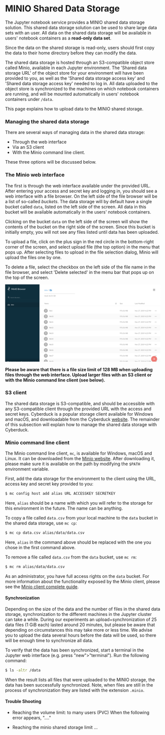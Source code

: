 # MINIO Shared Data Storage

The Jupyter notebook service provides a MINIO shared data storage solution. This shared data storage solution can be used to share large data sets with an user. All data on the shared data storage will be available in users' notebook containers as a **read-only data set**.

Since the data on the shared storage is read-only, users should first copy the data to their home directory before they can modify the data.

The shared data storage is hosted through an S3-compatible object store called Minio, available in each Jupyter environment. The 'Shared data storage URL' of the object store for your environment will have been provided to you, as well as the 'Shared data storage access key' and 'Shared data storage access key' needed to log in. All data uploaded to the object store is synchronized to the machines on which notebook containers are running, and will be mounted automatically in users' notebook containers under `/data`.

This page explains how to upload data to the MINIO shared storage.

### Managing the shared data storage
There are several ways of managing data in the shared data storage: 
* Through the web interface
* Via an S3 client
* With the Minio command line client. 

These three options will be discussed below.

### The Minio web interface
The first is through the web interface available under the provided URL. After entering your access and secret key and logging in, you should see a web interface with a file browser. On the left side of the file browser will be a list of so-called *buckets*. The data storage will by default have a single bucket called `data`, listed on the left side of the screen. All data in this bucket will be available automatically in the users' notebook containers.

Clicking on the bucket `data` on the left side of the screen will show the contents of the bucket on the right side of the screen. Since this bucket is initially empty, you will not see any files listed until data has been uploaded.

To upload a file, click on the plus sign in the red circle in the bottom-right corner of the screen, and select upload file (the top option) in the menu that pops up. After selecting files to upload in the file selection dialog, Minio will upload the files one by one.

To delete a file, select the checkbox on the left side of the file name in the file browser, and select 'Delete selected' in the menu bar that pops up on the top of the screen.

![image](images/screenshot_minio_web_ui.png)

**Please be aware that there is a file size limit of 128 MB when uploading files through the web interface. Upload larger files with an S3 client or with the Minio command line client (see below).**

### S3 client
The shared data storage is S3-compatible, and should be accessible with any S3-compatible client through the provided URL with the access and secret keys. Cyberduck is a popular storage client available for Windows and macOS, and downloadable from the Cyberduck [website](https://cyberduck.io/). The remainder of this subsection will explain how to manage the shared data storage with Cyberduck.

### Minio command line client
The Minio command line client, `mc`, is available for Windows, macOS and Linux. It can be downloaded from the [Minio website](https://docs.min.io/docs/minio-client-complete-guide). After downloading it, please make sure it is available on the path by modifying the `$PATH` environment variable.

First, add the data storage for the environment to the client using the URL, access key and secret key provided to you:

```bash
$ mc config host add alias URL ACCESSKEY SECRETKEY
```

Here, `alias` should be a name with which you will refer to the storage for this environment in the future. The name can be anything.

To copy a file called `data.csv` from your local machine to the `data` bucket in the shared data storage, use `mc cp`:

```bash
$ mc cp data.csv alias/data/data.csv
```

Here, `alias` in the command above should be replaced with the one you chose in the first command above.

To remove a file called `data.csv` from the `data` bucket, use `mc rm`:

```bash
$ mc rm alias/data/data.csv
```

As an administrator, you have full access rights on the `data` bucket. For more information about the functionality exposed by the Minio client, please see the [Minio client complete guide](https://docs.min.io/docs/minio-client-complete-guide).

#### Synchronization
Depending on the size of the data and the number of files in the shared data storage, synchronization to the different machines in the Jupyter cluster can take a while. During our experiments an upload+synchronization of 25 data files (1 GiB each) lasted around 20 minutes, but please be aware that depending on circumstances this may take more or less time. We advise you to upload the data several hours before the data will be used, so there will be enough time to synchronize all data.

To verify that the data has been synchronized, start a terminal in the Jupyter web interface (e.g. press "new">"terminal"). Run the following command:

```bash
$ ls -altr /data
```
When the result lists all files that were uploaded to the MINIO storage, the data has been successfully synchronized. Note, when files are still in the process of synchronization they are listed with the extension `.minio`.

#### Trouble Shooting

* Reaching the volume limit: to many users (PVC)
  When the following error appears, "...."

* Reaching the minio shared storage limit
  ...


